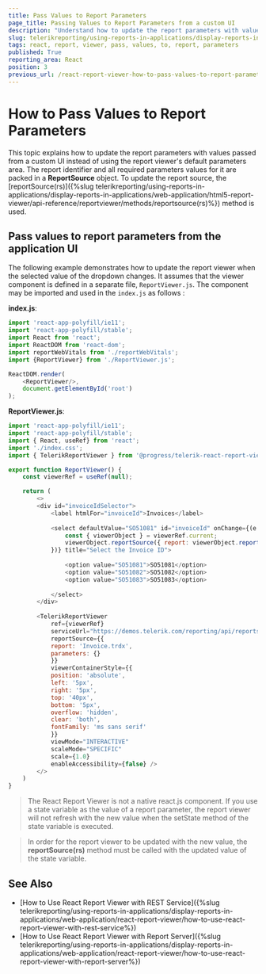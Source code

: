 ```yaml
---
title: Pass Values to Report Parameters
page_title: Passing Values to Report Parameters from a custom UI
description: "Understand how to update the report parameters with values passed from a custom UI instead of using the report viewer's default parameters area, using the provided code snippets."
slug: telerikreporting/using-reports-in-applications/display-reports-in-applications/web-application/react-report-viewer/customizing/how-to-pass-values-to-report-parameters
tags: react, report, viewer, pass, values, to, report, parameters
published: True
reporting_area: React
position: 3
previous_url: /react-report-viewer-how-to-pass-values-to-report-parameters
---
```


# How to Pass Values to Report Parameters

This topic explains how to update the report parameters with values passed from a custom UI instead of using the report viewer's default parameters area.
The report identifier and all required parameters values for it are packed in a **ReportSource** object.
To update the report source, the [reportSource(rs)]({%slug telerikreporting/using-reports-in-applications/display-reports-in-applications/web-application/html5-report-viewer/api-reference/reportviewer/methods/reportsource(rs)%}) method is used.

## Pass values to report parameters from the application UI

The following example demonstrates how to update the report viewer when the selected value of the dropdown changes. It assumes that the viewer component is defined in a separate file, `ReportViewer.js`. The component may be imported and used in the `index.js` as follows :

__index.js__:

````JavaScript
import 'react-app-polyfill/ie11';
import 'react-app-polyfill/stable';
import React from 'react';
import ReactDOM from 'react-dom';
import reportWebVitals from './reportWebVitals';
import {ReportViewer} from './ReportViewer.js';

ReactDOM.render(
	<ReportViewer/>,
	document.getElementById('root')
);
````

__ReportViewer.js__:

````JavaScript
import 'react-app-polyfill/ie11';
import 'react-app-polyfill/stable';
import { React, useRef} from 'react';
import './index.css';
import { TelerikReportViewer } from '@progress/telerik-react-report-viewer'

export function ReportViewer() {
	const viewerRef = useRef(null);

	return (
		<>
		<div id="invoiceIdSelector">
			<label htmlFor="invoiceId">Invoices</label>
			
			<select defaultValue="SO51081" id="invoiceId" onChange={(e => {
				const { viewerObject } = viewerRef.current;
				viewerObject.reportSource({ report: viewerObject.reportSource().report, parameters: { OrderNumber: e.target.value } })
			})} title="Select the Invoice ID">
			
				<option value="SO51081">SO51081</option>
				<option value="SO51082">SO51082</option>
				<option value="SO51083">SO51083</option>
			
			</select>
		</div>
		
		<TelerikReportViewer
			ref={viewerRef}
			serviceUrl="https://demos.telerik.com/reporting/api/reports/"
			reportSource={{
			report: 'Invoice.trdx',
			parameters: {}
			}}
			viewerContainerStyle={{
			position: 'absolute',
			left: '5px',
			right: '5px',
			top: '40px',
			bottom: '5px',
			overflow: 'hidden',
			clear: 'both',
			fontFamily: 'ms sans serif'
			}}
			viewMode="INTERACTIVE"
			scaleMode="SPECIFIC"
			scale={1.0}
			enableAccessibility={false} />
		</>
	)
}
````

> The React Report Viewer is not a native react.js component. If you use a state variable as the value of a report parameter, the report viewer will not refresh with the new value when the setState method of the state variable is executed.

>In order for the report viewer to be updated with the new value, the **reportSource(rs)** method must be called with the updated value of the state variable.

## See Also

* [How to Use React Report Viewer with REST Service]({%slug telerikreporting/using-reports-in-applications/display-reports-in-applications/web-application/react-report-viewer/how-to-use-react-report-viewer-with-rest-service%})
* [How to Use React Report Viewer with Report Server]({%slug telerikreporting/using-reports-in-applications/display-reports-in-applications/web-application/react-report-viewer/how-to-use-react-report-viewer-with-report-server%})
